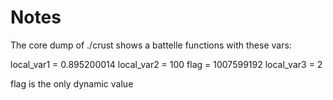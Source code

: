 # Notes

The core dump of ./crust shows a battelle functions with these vars:

local_var1 = 0.895200014
local_var2 = 100
flag = 1007599192
local_var3 = 2

flag is the only dynamic value